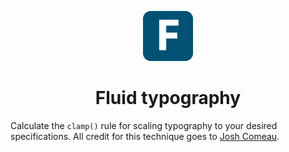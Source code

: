 <p align="center">
  <img src="/public/logo192.png" width="80px">
  <h1 align="center">Fluid typography</h1>
</p>

Calculate the `clamp()` rule for scaling typography to your desired specifications.
All credit for this technique goes to [Josh Comeau](https://joshwcomeau.com/).

